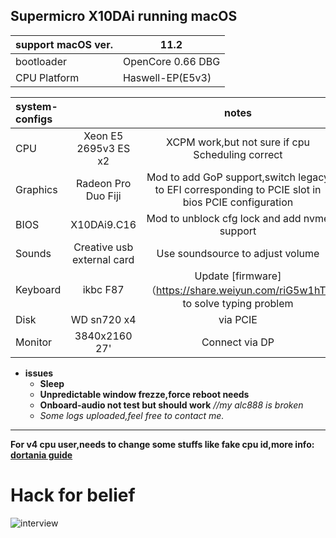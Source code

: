 ## Supermicro X10DAi running macOS
|support macOS ver.|11.2|
|:-|-|
|bootloader|OpenCore 0.66 DBG|
|CPU Platform|Haswell-EP(E5v3)

|system-configs||notes|
|:-|:-:|:-:|
|CPU|Xeon E5 2695v3 ES x2|XCPM work,but not sure if cpu Scheduling correct|
|Graphics|Radeon Pro Duo Fiji |Mod to add GoP support,switch legacy to EFI corresponding to PCIE slot in bios PCIE configuration| 
|BIOS|X10DAi9.C16|Mod to unblock cfg lock and add nvme support|
|Sounds|Creative usb external card|Use soundsource to adjust volume|
|Keyboard|ikbc F87|Update [firmware]（https://share.weiyun.com/riG5w1hT) to solve typing problem|
|Disk|WD sn720 x4 |via PCIE|Not sure if nvmefix.kext is a must|
|Monitor|3840x2160 27' |Connect via DP|
* __issues__ 
  * __Sleep__
  * __Unpredictable window frezze,force reboot needs__
  * __Onboard-audio not test but should work__ *//my alc888 is broken*
  * _Some logs uploaded,feel free to contact me._  
*** 
__For v4 cpu user,needs to change some stuffs like fake cpu id,more info: [dortania guide](https://dortania.github.io/OpenCore-Install-Guide/config-HEDT/broadwell-e.html#acpi/)__  

# Hack for belief
![interview](https://github.com/wmyfelix/X10DAi-hackintosh/blob/main/interview.png?raw=true)
